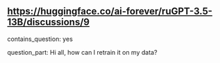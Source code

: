 ## https://huggingface.co/ai-forever/ruGPT-3.5-13B/discussions/9

contains_question: yes

question_part: Hi all, how can I retrain it on my data?